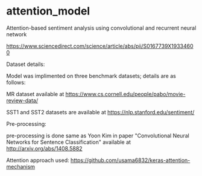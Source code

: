# attention_model

Attention-based sentiment analysis using convolutional and recurrent neural network

https://www.sciencedirect.com/science/article/abs/pii/S0167739X19334600


Dataset details:

Model was implimented on three benchmark datasets; details are as follows:

MR dataset available at https://www.cs.cornell.edu/people/pabo/movie-review-data/

SST1 and SST2 datasets are available at https://nlp.stanford.edu/sentiment/

Pre-processing:

pre-processing is done same as Yoon Kim in paper "Convolutional Neural Networks for Sentence Classification" available at
http://arxiv.org/abs/1408.5882

Attention approach used:
https://github.com/usama6832/keras-attention-mechanism
